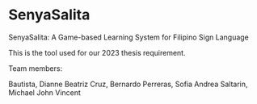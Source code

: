 # SenyaSalita
SenyaSalita: A Game-based Learning System for Filipino Sign Language

This is the tool used for our 2023 thesis requirement.

Team members:

Bautista, Dianne Beatriz
Cruz, Bernardo
Perreras, Sofia Andrea
Saltarin, Michael John Vincent
